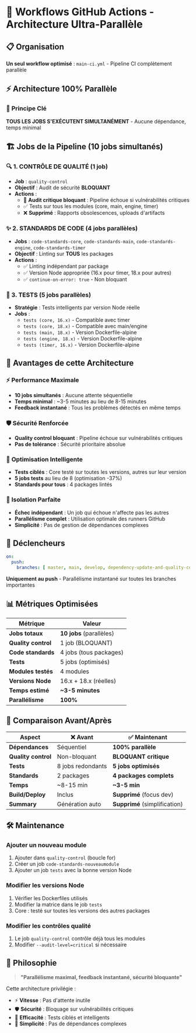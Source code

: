 # 🚀 Workflows GitHub Actions - Architecture Ultra-Parallèle

## 📋 Organisation

**Un seul workflow optimisé** : `main-ci.yml` - Pipeline CI complètement parallèle

## ⚡ Architecture 100% Parallèle

### 🎯 **Principe Clé**
**TOUS LES JOBS S'EXÉCUTENT SIMULTANÉMENT** - Aucune dépendance, temps minimal

## 🏗️ Jobs de la Pipeline (10 jobs simultanés)

### 🔍 1. CONTRÔLE DE QUALITÉ (1 job)
- **Job** : `quality-control`
- **Objectif** : Audit de sécurité **BLOQUANT**
- **Actions** :
  - 🚨 **Audit critique bloquant** : Pipeline échoue si vulnérabilités critiques
  - ✅ Tests sur tous les modules (core, main, engine, timer)
  - ❌ **Supprimé** : Rapports obsolescences, uploads d'artifacts

### ✨ 2. STANDARDS DE CODE (4 jobs parallèles)
- **Jobs** : `code-standards-core`, `code-standards-main`, `code-standards-engine`, `code-standards-timer`
- **Objectif** : Linting sur **TOUS** les packages
- **Actions** :
  - ✅ Linting indépendant par package
  - ✅ Version Node appropriée (16.x pour timer, 18.x pour autres)
  - ✅ `continue-on-error: true` - Non bloquant

### 🧪 3. TESTS (5 jobs parallèles)
- **Stratégie** : Tests intelligents par version Node réelle
- **Jobs** :
  - `tests (core, 16.x)` - Compatible avec timer
  - `tests (core, 18.x)` - Compatible avec main/engine  
  - `tests (main, 18.x)` - Version Dockerfile-alpine
  - `tests (engine, 18.x)` - Version Dockerfile-alpine
  - `tests (timer, 16.x)` - Version Dockerfile-alpine

## 🎯 Avantages de cette Architecture

### ⚡ **Performance Maximale**
- **10 jobs simultanés** : Aucune attente séquentielle
- **Temps minimal** : ~3-5 minutes au lieu de 8-15 minutes
- **Feedback instantané** : Tous les problèmes détectés en même temps

### 🛡️ **Sécurité Renforcée**
- **Quality control bloquant** : Pipeline échoue sur vulnérabilités critiques
- **Pas de tolérance** : Sécurité prioritaire absolue

### 🔧 **Optimisation Intelligente**
- **Tests ciblés** : Core testé sur toutes les versions, autres sur leur version
- **5 jobs tests** au lieu de 8 (optimisation -37%)
- **Standards pour tous** : 4 packages lintés

### 🚀 **Isolation Parfaite**
- **Échec indépendant** : Un job qui échoue n'affecte pas les autres
- **Parallélisme complet** : Utilisation optimale des runners GitHub
- **Simplicité** : Pas de gestion de dépendances complexes

## 🚦 Déclencheurs

```yaml
on:
  push:
    branches: [ master, main, develop, dependency-update-and-quality-control ]
```

**Uniquement au push** - Parallélisme instantané sur toutes les branches importantes

## 📊 Métriques Optimisées

| Métrique | Valeur |
|----------|--------|
| **Jobs totaux** | **10 jobs** (parallèles) |
| **Quality control** | 1 job (BLOQUANT) |
| **Code standards** | 4 jobs (tous packages) |
| **Tests** | 5 jobs (optimisés) |
| **Modules testés** | 4 modules |
| **Versions Node** | 16.x + 18.x (réelles) |
| **Temps estimé** | **~3-5 minutes** |
| **Parallélisme** | **100%** |

## 🔄 Comparaison Avant/Après

| Aspect | ❌ Avant | ✅ Maintenant |
|--------|----------|---------------|
| **Dépendances** | Séquentiel | **100% parallèle** |
| **Quality control** | Non-bloquant | **BLOQUANT critique** |
| **Tests** | 8 jobs redondants | **5 jobs optimisés** |
| **Standards** | 2 packages | **4 packages complets** |
| **Temps** | ~8-15 min | **~3-5 min** |
| **Build/Deploy** | Inclus | **Supprimé** (focus dev) |
| **Summary** | Génération auto | **Supprimé** (simplification) |

## 🛠️ Maintenance

### Ajouter un nouveau module
1. Ajouter dans `quality-control` (boucle for)
2. Créer un job `code-standards-nouveaumodule`
3. Ajouter un job `tests` avec la bonne version Node

### Modifier les versions Node
1. Vérifier les Dockerfiles utilisés
2. Modifier la matrice dans le job `tests`
3. Core : testé sur toutes les versions des autres packages

### Modifier les contrôles qualité
1. Le job `quality-control` contrôle déjà tous les modules
2. Modifier `--audit-level=critical` si nécessaire

## 🎯 Philosophie

> **"Parallélisme maximal, feedback instantané, sécurité bloquante"**

Cette architecture privilégie :
- ⚡ **Vitesse** : Pas d'attente inutile
- 🛡️ **Sécurité** : Bloquage sur vulnérabilités critiques  
- 🎯 **Efficacité** : Tests ciblés et intelligents
- 🔧 **Simplicité** : Pas de dépendances complexes 